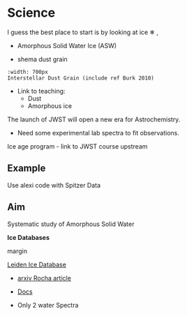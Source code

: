 # Science

I guess the best place to start is by looking at ice &#10052; , 

- <span class="hovertext" data-hover="">Amorphous Solid Water</span> Ice (ASW)

- shema dust grain

```{figure} Docs/Interstellar_dust.png
:width: 700px
Interstellar Dust Grain (include ref Burk 2010)
```

- Link to teaching:
    - Dust
    - Amorphous ice


The launch of JWST will open a new era for Astrochemistry.
- Need some experimental lab spectra to fit observations.

Ice age program - link to JWST course upstream





## Example

Use alexi code with Spitzer Data

## Aim

Systematic study of Amorphous Solid Water


**Ice Databases**

margin

[Leiden Ice Database](https://icedb.strw.leidenuniv.nl/)


- [arxiv Rocha article](https://arxiv.org/pdf/2208.12211.pdf)
- [Docs](https://leiden-ice-database.readthedocs.io/en/latest/)


- Only 2 water Spectra